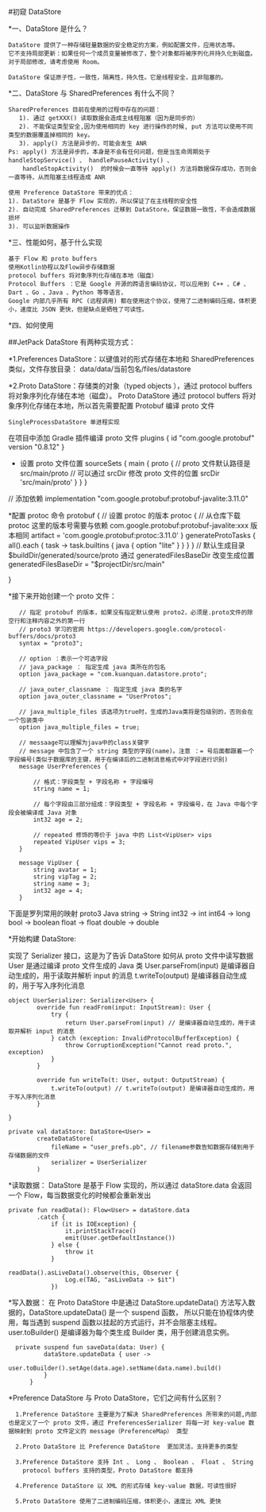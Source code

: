 
#初窥 DataStore

*一、DataStore 是什么？

    DataStore 提供了一种存储轻量数据的安全稳定的方案，例如配置文件，应用状态等。
    它不支持局部更新：如果任何一个成员变量被修改了，整个对象都将被序列化并持久化到磁盘。
    对于局部修改，请考虑使用 Room。
    
    DataStore 保证原子性，一致性，隔离性，持久性。它是线程安全，且非阻塞的。

*二、DataStore 与 SharedPreferences 有什么不同？

    SharedPreferences 目前在使用的过程中存在的问题：
       1). 通过 getXXX() 读取数据会造成主线程阻塞（因为是同步的）
       2). 不能保证类型安全,因为使用相同的 key 进行操作的时候, put 方法可以使用不同类型的数据覆盖掉相同的 key。
       3). apply() 方法是异步的，可能会发生 ANR
    Ps: apply() 方法是异步的，本身是不会有任何问题，但是当生命周期处于  handleStopService() 、 handlePauseActivity() 、
        handleStopActivity()  的时候会一直等待 apply() 方法将数据保存成功，否则会一直等待，从而阻塞主线程造成 ANR 
        
    使用 Preference DataStore 带来的优点：
    1). DataStore 是基于 Flow 实现的，所以保证了在主线程的安全性
    2). 自动完成 SharedPreferences 迁移到 DataStore，保证数据一致性，不会造成数据损坏
    3). 可以监听数据操作

*三、性能如何，基于什么实现

    基于 Flow 和 proto buffers
    使用Kotlin协程以及Flow异步存储数据
    protocol buffers 将对象序列化存储在本地（磁盘）
    Protocol Buffers ：它是 Google 开源的跨语言编码协议，可以应用到 C++ 、C# 、Dart 、Go 、Java 、Python 等等语言，
    Google 内部几乎所有 RPC (远程调用) 都在使用这个协议，使用了二进制编码压缩，体积更小，速度比 JSON 更快，但是缺点是牺牲了可读性。
    

*四、如何使用

##JetPack DataStore 有两种实现方式：

*1.Preferences DataStore：以键值对的形式存储在本地和 SharedPreferences 类似，文件存放目录： data/data/当前包名/files/datastore


*2.Proto DataStore：存储类的对象（typed objects ），通过 protocol buffers 将对象序列化存储在本地（磁盘）。
    Proto DataStore 通过 protocol buffers 将对象序列化存储在本地，所以首先需要配置 Protobuf 编译 proto 文件
    
    SingleProcessDataStore 单进程实现
    
   在项目中添加 Gradle 插件编译 proto 文件
   plugins {
       id "com.google.protobuf" version "0.8.12"
   }
   
   * 设置 proto 文件位置
   sourceSets {
       main {
           proto {
               // proto 文件默认路径是 src/main/proto
               // 可以通过 srcDir 修改 proto 文件的位置
               srcDir 'src/main/proto'
           }
       }
   }
   
   // 添加依赖
   implementation  "com.google.protobuf:protobuf-javalite:3.11.0"
   

   *配置 protoc 命令
   protobuf {
       // 设置 protoc 的版本
       protoc {
           // 从仓库下载 protoc 这里的版本号需要与依赖 com.google.protobuf:protobuf-javalite:xxx 版本相同
           artifact = 'com.google.protobuf:protoc:3.11.0'
       }
       generateProtoTasks {
           all().each { task ->
               task.builtins {
                   java {
                       option "lite"
                   }
               }
           }
       }
       // 默认生成目录 $buildDir/generated/source/proto 通过 generatedFilesBaseDir 改变生成位置
       generatedFilesBaseDir = "$projectDir/src/main"
       
   }
   
   *接下来开始创建一个 proto 文件：
   
       // 指定 protobuf 的版本，如果没有指定默认使用 proto2，必须是.proto文件的除空行和注释内容之外的第一行
       // proto3 学习的官网 https://developers.google.com/protocol-buffers/docs/proto3
       syntax = "proto3";
       
       // option ：表示一个可选字段
       // java_package ： 指定生成 java 类所在的包名
       option java_package = "com.kuanquan.datastore.proto";
       
       // java_outer_classname ： 指定生成 java 类的名字
       option java_outer_classname = "UserProtos";
       
       // java_multiple_files 该选项为true时，生成的Java类将是包级别的，否则会在一个包装类中
       option java_multiple_files = true;

       // messaage可以理解为java中的class关键字
       // message 中包含了一个 string 类型的字段(name)。注意 ：= 号后面都跟着一个字段编号(类似于数据库的主键，用于在编译后的二进制消息格式中对字段进行识别)
       message UserPreferences {
       
           // 格式：字段类型 + 字段名称 + 字段编号
           string name = 1;
           
           // 每个字段由三部分组成：字段类型 + 字段名称 + 字段编号，在 Java 中每个字段会被编译成 Java 对象
           int32 age = 2;
           
           // repeated 修饰的等价于 java 中的 List<VipUser> vips
           repeated VipUser vips = 3;
       }
       
       message VipUser {
           string avatar = 1;
           string vipTag = 2;
           string name = 3;
           int32 age = 4;
       }
   
   下面是罗列常用的映射
   proto3      Java
   string  ->  String
   int32  ->   int
   int64  ->   long
   bool  ->    boolean
   float  ->   float
   double  ->  double
   
  *开始构建 DataStore:
  
  实现了 Serializer<User>  接口，这是为了告诉 DataStore 如何从 proto 文件中读写数据
  User 是通过编译 proto 文件生成的 Java 类
  User.parseFrom(input) 是编译器自动生成的，用于读取并解析 input 的消息
  t.writeTo(output) 是编译器自动生成的，用于写入序列化消息
  
    object UserSerializer: Serializer<User> {
            override fun readFrom(input: InputStream): User {
                try {
                    return User.parseFrom(input) // 是编译器自动生成的，用于读取并解析 input 的消息
                } catch (exception: InvalidProtocolBufferException) {
                    throw CorruptionException("Cannot read proto.", exception)
                }
            }
    
            override fun writeTo(t: User, output: OutputStream) {
                t.writeTo(output) // t.writeTo(output) 是编译器自动生成的，用于写入序列化消息
            }
    
    }
    
    private val dataStore: DataStore<User> =
            createDataStore(
                fileName = "user_prefs.pb", // filename参数告知数据存储到用于存储数据的文件
                serializer = UserSerializer
            )
            
  *读取数据：
  DataStore 是基于 Flow 实现的，所以通过 dataStore.data 会返回一个 Flow<T>，每当数据变化的时候都会重新发出
   
    private fun readData(): Flow<User> = dataStore.data
            .catch {
                if (it is IOException) {
                    it.printStackTrace()
                    emit(User.getDefaultInstance())
                } else {
                    throw it
                }

    readData().asLiveData().observe(this, Observer {
                    Log.e(TAG, "asLiveData -> $it")
                })
                
  *写入数据：
  在 Proto DataStore 中是通过 DataStore.updateData() 方法写入数据的，DataStore.updateData() 是一个 suspend 函数，
  所以只能在协程体内使用，每当遇到 suspend 函数以挂起的方式运行，并不会阻塞主线程。
  user.toBuilder() 是编译器为每个类生成 Builder 类，用于创建消息实例。
  
  
      private suspend fun saveData(data: User) {
              dataStore.updateData { user ->
                  user.toBuilder().setAge(data.age).setName(data.name).build()
              }
          }


  *Preference DataStore 与 Proto DataStore，它们之间有什么区别？

      1.Preference DataStore 主要是为了解决 SharedPreferences 所带来的问题,内部也是定义了一个 proto 文件，通过 PreferencesSerializer 将每一对 key-value 数据映射到 proto 文件定义的 message（PreferenceMap） 类型

      2.Proto DataStore 比 Preference DataStore  更加灵活，支持更多的类型

      3.Preference DataStore 支持 Int 、 Long 、 Boolean 、 Float 、 String
        protocol buffers 支持的类型，Proto DataStore 都支持

      4.Preference DataStore 以 XML 的形式存储 key-value 数据，可读性很好

      5.Proto DataStore 使用了二进制编码压缩，体积更小，速度比 XML 更快